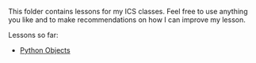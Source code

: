 This folder contains lessons for my ICS classes. Feel free to use anything you like and to make recommendations on how I can improve my lesson.

Lessons so far:

- [Python Objects](Python-Objects.md)